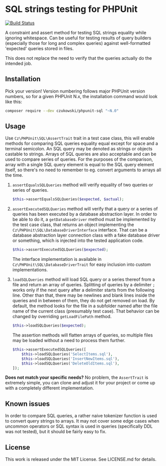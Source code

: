SQL strings testing for PHPUnit
===============================

[![Build Status](https://travis-ci.org/czukowski/phpunit-sql.svg?branch=phpunit-5)](https://travis-ci.org/czukowski/phpunit-sql)

A constraint and assert method for testing SQL strings equality while ignoring whitespace.
Can be useful for testing results of query builders (especially those for long and complex
queries) against well-formatted 'expected' queries stored in files.

This does not replace the need to verify that the queries actually do the intended job.

Installation
------------

Pick your version! Version numbering follows major PHPUnit version numbers, so for a given
PHPUnit N.x, the installation command would look like this:

```sh
composer require --dev czukowski/phpunit-sql "~N.0"
```

Usage
-----

Use `Cz\PHPUnit\SQL\AssertTrait` trait in a test case class, this will enable methods for
comparing SQL queries equality equal except for space and a terminal semicolon. An SQL query
may be denoted as strings or objects castable to strings. Arrays of SQL queries are also
acceptable and can be used to compare series of queries. For the purposes of the comparison,
array with a single SQL query element is equal to the SQL query element itself, so there's
no need to remember to eg. convert arguments to arrays all the time.

1. `assertEqualsSQLQueries` method will verify equality of two queries or series of queries.
   
   ```php
   $this->assertEqualsSQLQueries($expected, $actual);
   ```

2. `assertExecutedSQLQueries` method will verify that a query or a series of queries has been
   executed by a database abstraction layer. In order to be able to do it, a `getDatabaseDriver`
   method must be implemented by the test case class, that returns an object implementing the
   `Cz\PHPUnit\SQL\DatabaseDriverInterface` interface. That can be a database abstraction layer
   connection class with a fake database driver or something, which is injected into the tested
   application code.
   
   ```php
   $this->assertExecutedSQLQueries($expected);
   ```
   
   The interface implementation is available in `Cz\PHPUnit\SQL\DatabaseDriverTrait` for easy
   inclusion into custom implementations.

3. `loadSQLQueries` method will load SQL query or a series thereof from a file and return an
   array of queries. Splitting of queries by a delimiter `;` works only if the next query after
   a delimiter starts from the following line. Other than that, there may be newlines and blank
   lines inside the queries and in between of them, they do not get removed on load. By default,
   the method looks for the file in a subfolder named after the file name of the current class
   (presumably test case). That behavior can be changed by overriding `getLoadFilePath` method.
   
   ```php
   $this->loadSQLQueries($expected);
   ```
   
   The assertion methods will flatten arrays of queries, so multiple files may be loaded without
   a need to process them further.
   
   ```php
   $this->assertExecutedSQLQueries([
       $this->loadSQLQueries('SelectItems.sql'),
       $this->loadSQLQueries('InsertNewItems.sql'),
       $this->loadSQLQueries('DeleteOldItems.sql'),
   ]);
   ```

**Does not match your specific needs?** No problem, the `AssertTrait` is extremely simple, you can
clone and adjust it for your project or come up with a completely different implementation.

Known issues
------------

In order to compare SQL queries, a rather naive tokenizer function is used to convert query
strings to arrays. It may not cover some edge cases when uncommon operators or SQL syntax is
used in queries (specifically DDL was not tested), but it should be fairly easy to fix.

License
-------

This work is released under the MIT License. See LICENSE.md for details.
